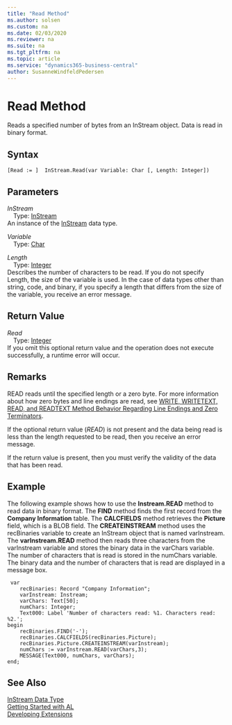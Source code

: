 ```yaml
---
title: "Read Method"
ms.author: solsen
ms.custom: na
ms.date: 02/03/2020
ms.reviewer: na
ms.suite: na
ms.tgt_pltfrm: na
ms.topic: article
ms.service: "dynamics365-business-central"
author: SusanneWindfeldPedersen
---
```

[//]: # (START>DO_NOT_EDIT)
[//]: # (IMPORTANT:Do not edit any of the content between here and the END>DO_NOT_EDIT.)
[//]: # (Any modifications should be made in the .xml files in the ModernDev repo.)
# Read Method
Reads a specified number of bytes from an InStream object. Data is read in binary format.


## Syntax
```
[Read := ]  InStream.Read(var Variable: Char [, Length: Integer])
```
## Parameters
*InStream*  
&emsp;Type: [InStream](instream-data-type.md)  
An instance of the [InStream](instream-data-type.md) data type.  

*Variable*  
&emsp;Type: [Char](../char/char-data-type.md)  
  
*Length*  
&emsp;Type: [Integer](../integer/integer-data-type.md)  
Describes the number of characters to be read. If you do not specify Length, the size of the variable is used. In the case of data types other than string, code, and binary, if you specify a length that differs from the size of the variable, you receive an error message.  


## Return Value
*Read*  
&emsp;Type: [Integer](../integer/integer-data-type.md)  
If you omit this optional return value and the operation does not execute successfully, a runtime error will occur.    


[//]: # (IMPORTANT: END>DO_NOT_EDIT)

## Remarks
READ reads until the specified length or a zero byte. For more information about how zero bytes and line endings are read, see [WRITE, WRITETEXT, READ, and READTEXT Method Behavior Regarding Line Endings and Zero Terminators](../../devenv-write-read-methods-line-break-behavior.md).
  
If the optional return value \(*READ*\) is not present and the data being read is less than the length requested to be read, then you receive an error message.  
  
If the return value is present, then you must verify the validity of the data that has been read.  
  
## Example  
 The following example shows how to use the **Instream.READ** method to read data in binary format. The **FIND** method finds the first record from the **Company Information** table. The **CALCFIELDS** method retrieves the **Picture** field, which is a BLOB field. The **CREATEINSTREAM** method uses the recBinaries variable to create an InStream object that is named varInstream. The **varInstream.READ** method then reads three characters from the varInstream variable and stores the binary data in the varChars variable. The number of characters that is read is stored in the numChars variable. The binary data and the number of characters that is read are displayed in a message box. 

  
```
 var
    recBinaries: Record "Company Information";
    varInstream: Instream;
    varChars: Text[50];
    numChars: Integer;
    Text000: Label 'Number of characters read: %1. Characters read: %2.';
begin
    recBinaries.FIND('-');  
    recBinaries.CALCFIELDS(recBinaries.Picture);  
    recBinaries.Picture.CREATEINSTREAM(varInstream);  
    numChars := varInstream.READ(varChars,3);  
    MESSAGE(Text000, numChars, varChars);  
end;
```  
  

## See Also
[InStream Data Type](instream-data-type.md)  
[Getting Started with AL](../../devenv-get-started.md)  
[Developing Extensions](../../devenv-dev-overview.md)